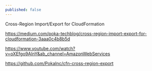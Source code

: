 ```yaml
---
published: false
---
```

Cross-Region Import/Export for CloudFormation

https://medium.com/poka-techblog/cross-region-import-export-for-cloudformation-3aaa0c4b8b5d

https://www.youtube.com/watch?v=oXEfgo9AInY&ab_channel=AmazonWebServices


https://github.com/PokaInc/cfn-cross-region-export
